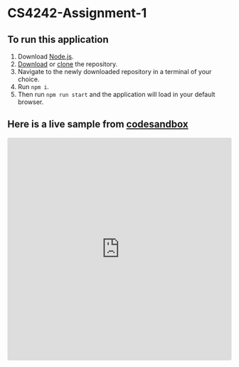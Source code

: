 # CS4242-Assignment-1

## To run this application

1. Download [Node.js](https://nodejs.org/en/).
2. [Download](https://github.com/jeremyd4500/CS4242-Assignment-1/archive/master.zip) or [clone](https://github.com/jeremyd4500/CS4242-Assignment-1.git) the repository.
3. Navigate to the newly downloaded repository in a terminal of your choice.
4. Run `npm i`.
5. Then run `npm run start` and the application will load in your default browser.

## Here is a live sample from [codesandbox](https://codesandbox.io)
<iframe src="https://codesandbox.io/embed/cs-4242-assignment-1-cg8j2?autoresize=1&fontsize=14&hidenavigation=1&view=preview" title="CS-4242 Assignment #1" allow="geolocation; microphone; camera; midi; vr; accelerometer; gyroscope; payment; ambient-light-sensor; encrypted-media" style="width:100%; height:500px; border:0; border-radius: 4px; overflow:hidden;" sandbox="allow-modals allow-forms allow-popups allow-scripts allow-same-origin"></iframe>
